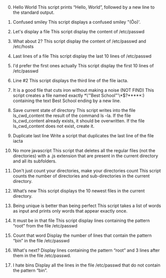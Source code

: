 0. Hello World
This script prints “Hello, World”, followed by a new line to the standard output.

1. Confused smiley 
This script displays a confused smiley "(Ôo)'.

2. Let's display a file 
This script display the content of /etc/passwd

3. What about 2? 
This script display the content of /etc/passwd and /etc/hosts

4. Last lines of a file 
This script display the last 10 lines of /etc/passwd

5. I'd prefer the first ones actually 
This script display the first 10 lines of /etc/passwd

6. Line #2 
This script displays the third line of the file iacta.

7. It is a good file that cuts iron without making a noise (NOT FIND) 
This script creates a file named exactly \*\\'"Best School"\'\\*$\?\*\*\*\*\*:) containing the text Best School ending by a new line.

8. Save current state of directory 
This script writes into the file ls_cwd_content the result of the command ls -la. 
If the file ls_cwd_content already exists, it should be overwritten. 
If the file ls_cwd_content does not exist, create it.

9. Duplicate last line 
Write a script that duplicates the last line of the file iacta

10. No more javascript 
This script that deletes all the regular files (not the directories) with a .js extension that are present in the current directory and all its subfolders.

11. Don't just count your directories, make your directories count 
This script counts the number of directories and sub-directories in the current directory.

12. What’s new 
This script displays the 10 newest files in the current directory.

13. Being unique is better than being perfect 
This script takes a list of words as input and prints only words that appear exactly once.

14. It must be in that file 
This script display lines containing the pattern “root” from the file /etc/passwd

15. Count that word 
Display the number of lines that contain the pattern “bin” in the file /etc/passwd

16. What's next?
Display lines containing the pattern “root” and 3 lines after them in the file /etc/passwd.

17. I hate bins
Display all the lines in the file /etc/passwd that do not contain the pattern “bin”.
